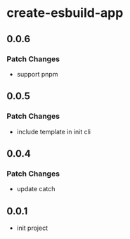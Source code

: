 # create-esbuild-app

## 0.0.6

### Patch Changes

- support pnpm

## 0.0.5

### Patch Changes

- include template in init cli

## 0.0.4

### Patch Changes

- update catch

## 0.0.1

- init project
